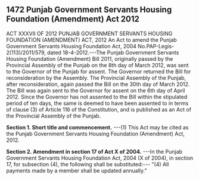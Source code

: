 ## 1472 Punjab Government Servants Housing Foundation (Amendment) Act 2012
 
ACT XXXVII OF 2012
PUNJAB GOVERNMENT SERVANTS HOUSING
FOUNDATION (AMENDMENT) ACT, 2012
An Act to amend the Punjab Government Servants Housing
Foundation Act, 2004
No.PAP-Legis-2(113)/2011/579, dated 18-4-2012.---The Punjab Government Servants Housing Foundation (Amendment) Bill 2011, originally passed by the Provincial Assembly of the Punjab on the 8th day of March 2012, was sent to the Governor of the Punjab for assent. The Governor returned the Bill for reconsideration by the Assembly. The Provincial Assembly of the Punjab, after reconsideration, again passed the Bill on the 30th day of March 2012. The Bill was again sent to the Governor for assent on the 6th day of April 2012. Since the Governor has not assented to the Bill within the stipulated period of ten days, the same is deemed to have been assented to in terms of clause (3) of Article 116 of the Constitution, and is published as an Act of the Provincial Assembly of the Punjab.

**Section 1. Short title and commencement.**
---(1) This Act may be cited as the Punjab Government Servants Housing Foundation (Amendment) Act, 2012.

 
**Section 2. Amendment in section 17 of Act X of 2004.**
---In the Punjab Government Servants Housing Foundation Act, 2004 (X of 2004), in section 17, for subsection (4), the following shall be substituted:---
   "(4) All payments made by a member shall be updated annually."

